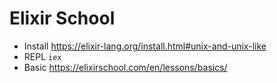 # Elixir School

- Install https://elixir-lang.org/install.html#unix-and-unix-like
- REPL `iex`
- Basic https://elixirschool.com/en/lessons/basics/

